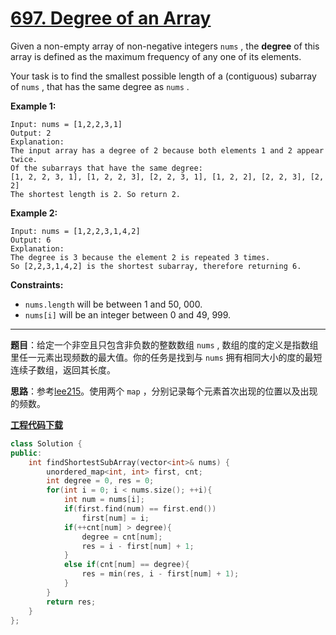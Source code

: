 # [697. Degree of an Array](https://leetcode.com/problems/degree-of-an-array/)

Given a non-empty array of non-negative integers `nums` , the **degree** of this array is defined as the maximum frequency of any one of its elements.

Your task is to find the smallest possible length of a (contiguous) subarray of `nums` , that has the same degree as `nums` .

**Example 1:**

```
Input: nums = [1,2,2,3,1]
Output: 2
Explanation:
The input array has a degree of 2 because both elements 1 and 2 appear twice.
Of the subarrays that have the same degree:
[1, 2, 2, 3, 1], [1, 2, 2, 3], [2, 2, 3, 1], [1, 2, 2], [2, 2, 3], [2, 2]
The shortest length is 2. So return 2.
```

**Example 2:**

```
Input: nums = [1,2,2,3,1,4,2]
Output: 6
Explanation:
The degree is 3 because the element 2 is repeated 3 times.
So [2,2,3,1,4,2] is the shortest subarray, therefore returning 6.
```

**Constraints:**

* `nums.length` will be between 1 and 50, 000.
* `nums[i]` will be an integer between 0 and 49, 999.

-----

**题目**：给定一个非空且只包含非负数的整数数组 `nums` , 数组的度的定义是指数组里任一元素出现频数的最大值。你的任务是找到与 `nums` 拥有相同大小的度的最短连续子数组，返回其长度。

**思路**：参考[lee215](https://leetcode.com/problems/degree-of-an-array/discuss/124317/JavaC%2B%2BPython-One-Pass-Solution)。使用两个 `map` ，分别记录每个元素首次出现的位置以及出现的频数。

[**工程代码下载**](https://github.com/shenkh/leetcode)

``` cpp
class Solution {
public:
    int findShortestSubArray(vector<int>& nums) {
        unordered_map<int, int> first, cnt;
        int degree = 0, res = 0;
        for(int i = 0; i < nums.size(); ++i){
            int num = nums[i];
            if(first.find(num) == first.end())
                first[num] = i;
            if(++cnt[num] > degree){
                degree = cnt[num];
                res = i - first[num] + 1;
            }
            else if(cnt[num] == degree){
                res = min(res, i - first[num] + 1);
            }
        }
        return res;
    }
};
```
